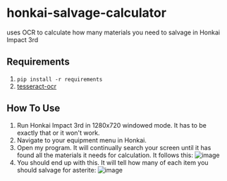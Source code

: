 # honkai-salvage-calculator
uses OCR to calculate how many materials you need to salvage in Honkai Impact 3rd

## Requirements
1. `pip install -r requirements`
2. [tesseract-ocr](https://github.com/tesseract-ocr/tesseract/wiki/Downloads)

## How To Use
1. Run Honkai Impact 3rd in 1280x720 windowed mode. It has to be exactly that or it won't work.
2. Navigate to your equipment menu in Honkai.
3. Open my program. It will continually search your screen until it has found all the materials it needs for calculation. It follows this:
![image](https://user-images.githubusercontent.com/38642145/186374584-729c588f-ab77-4d8d-a292-d91a709e9a1d.png)
4. You should end up with this. It will tell how many of each item you should salvage for asterite:
![image](https://user-images.githubusercontent.com/38642145/186375377-ae8149ab-10d5-432c-a727-b757e20628fd.png)
